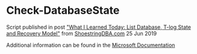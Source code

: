 # Check-DatabaseState
Script published in post ["What I Learned Today: List Database, T-log State and Recovery Model"](https://shoestringdba.com/2019/06/25/what-i-learned-today-list-database-t-log-state-and-recovery-model/) from [ShoestringDBA.com](https://shoestringdba.com) 25 Jun 2019

Additional information can be found in the [Microsoft Documentation](https://docs.microsoft.com/en-us/sql/relational-databases/system-catalog-views/sys-databases-transact-sql?view=sql-server-2017)
